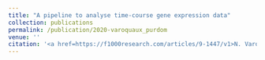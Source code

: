 ```yaml
---
title: "A pipeline to analyse time-course gene expression data"
collection: publications
permalink: /publication/2020-varoquaux_purdom
venue: ''
citation: '<a href=https://f1000research.com/articles/9-1447/v1>N. Varoquaux, E. Purdom. <b>A pipeline to analyse time-course gene expression data</b>, <i>F1000Research,</i> Dec 2020</a>'
---
```

